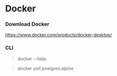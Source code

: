 # Docker
### Download Docker
https://www.docker.com/products/docker-desktop/

### CLI

> docker --help

> docker pull postgres:alpine
